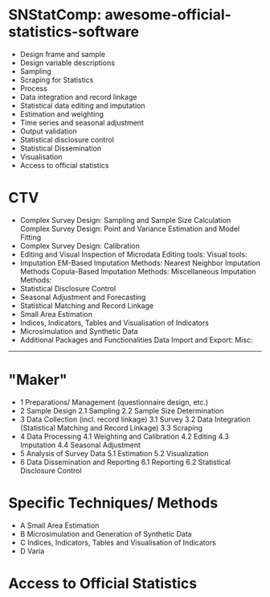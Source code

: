 # SNStatComp: awesome-official-statistics-software
- Design frame and sample
- Design variable descriptions
- Sampling
- Scraping for Statistics
- Process
- Data integration and record linkage
- Statistical data editing and imputation
- Estimation and weighting
- Time series and seasonal adjustment
- Output validation
- Statistical disclosure control
- Statistical Dissemination
- Visualisation
- Access to official statistics

# CTV
- Complex Survey Design: Sampling and Sample Size Calculation
    Complex Survey Design: Point and Variance Estimation and Model Fitting
- Complex Survey Design: Calibration
- Editing and Visual Inspection of Microdata
    Editing tools:
    Visual tools:
- Imputation
    EM-Based Imputation Methods:
    Nearest Neighbor Imputation Methods
    Copula-Based Imputation Methods:
    Miscellaneous Imputation Methods:
- Statistical Disclosure Control
- Seasonal Adjustment and Forecasting
- Statistical Matching and Record Linkage
- Small Area Estimation
- Indices, Indicators, Tables and Visualisation of Indicators
- Microsimulation and Synthetic Data
- Additional Packages and Functionalities
    Data Import and Export:
    Misc:

---


# "Maker"
- 1 Preparations/ Management (questionnaire design, etc.)
- 2 Sample Design
    2.1 Sampling
    2.2 Sample Size Determination
- 3 Data Collection (incl. record linkage)
    3.1 Survey
    3.2 Data Integration (Statistical Matching and Record Linkage)
    3.3 Scraping
- 4 Data Processing
    4.1 Weighting and Calibration
    4.2 Editing
    4.3 Imputation
    4.4 Seasonal Adjustment
- 5 Analysis of Survey Data
    5.1 Estimation
    5.2 Visualization
- 6 Data Dissemination and Reporting
    6.1 Reporting
    6.2 Statistical Disclosure Control

# Specific Techniques/ Methods
- A Small Area Estimation
- B Microsimulation and Generation of Synthetic Data
- C Indices, Indicators, Tables and Visualisation of Indicators
- D Varia

# Access to Official Statistics


